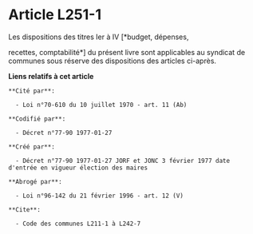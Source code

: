 # Article L251-1

Les dispositions des titres Ier à IV [*budget, dépenses,

recettes, comptabilité*] du présent livre sont applicables au syndicat de communes sous réserve des dispositions des articles
ci-après.

**Liens relatifs à cet article**

	**Cité par**:

	  - Loi n°70-610 du 10 juillet 1970 - art. 11 (Ab)

	**Codifié par**:

	  - Décret n°77-90 1977-01-27

	**Créé par**:

	  - Décret n°77-90 1977-01-27 JORF et JONC 3 février 1977 date d'entrée en vigueur élection des maires

	**Abrogé par**:

	  - Loi n°96-142 du 21 février 1996 - art. 12 (V)

	**Cite**:

	  - Code des communes L211-1 à L242-7
